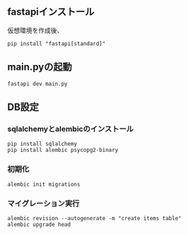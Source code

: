 ## fastapiインストール
仮想環境を作成後、
```
pip install "fastapi[standard]"
```
## main.pyの起動
```
fastapi dev main.py
```

## DB設定
### sqlalchemyとalembicのインストール
```
pip install sqlalchemy
pip install alembic psycopg2-binary
```
### 初期化
```
alembic init migrations
```
### マイグレーション実行
```
alembic revision --autogenerate -m "create items table"
alembic upgrade head
```
